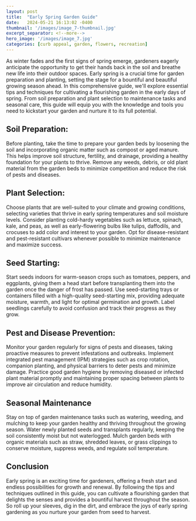 ```yaml
---
layout: post
title:  "Early Spring Garden Guide"
date:   2024-05-21 16:13:02 -0400
thumbnail: '/images/image_7-thumbnail.jpg'
excerpt_separator: <!--more-->
hero_image: '/images/image_7.jpg'
categories: [curb appeal, garden, flowers, recreation]
---
```

As winter fades and the first signs of spring emerge, gardeners eagerly anticipate the opportunity to get their hands back in the soil and breathe new life into their outdoor spaces. <!--more-->Early spring is a crucial time for garden preparation and planting, setting the stage for a bountiful and beautiful growing season ahead. In this comprehensive guide, we'll explore essential tips and techniques for cultivating a flourishing garden in the early days of spring. From soil preparation and plant selection to maintenance tasks and seasonal care, this guide will equip you with the knowledge and tools you need to kickstart your garden and nurture it to its full potential.

## Soil Preparation:
Before planting, take the time to prepare your garden beds by loosening the soil and incorporating organic matter such as compost or aged manure. This helps improve soil structure, fertility, and drainage, providing a healthy foundation for your plants to thrive. Remove any weeds, debris, or old plant material from the garden beds to minimize competition and reduce the risk of pests and diseases.

## Plant Selection:
Choose plants that are well-suited to your climate and growing conditions, selecting varieties that thrive in early spring temperatures and soil moisture levels. Consider planting cold-hardy vegetables such as lettuce, spinach, kale, and peas, as well as early-flowering bulbs like tulips, daffodils, and crocuses to add color and interest to your garden. Opt for disease-resistant and pest-resistant cultivars whenever possible to minimize maintenance and maximize success.

## Seed Starting:
Start seeds indoors for warm-season crops such as tomatoes, peppers, and eggplants, giving them a head start before transplanting them into the garden once the danger of frost has passed. Use seed-starting trays or containers filled with a high-quality seed-starting mix, providing adequate moisture, warmth, and light for optimal germination and growth. Label seedlings carefully to avoid confusion and track their progress as they grow.

## Pest and Disease Prevention:
Monitor your garden regularly for signs of pests and diseases, taking proactive measures to prevent infestations and outbreaks. Implement integrated pest management (IPM) strategies such as crop rotation, companion planting, and physical barriers to deter pests and minimize damage. Practice good garden hygiene by removing diseased or infected plant material promptly and maintaining proper spacing between plants to improve air circulation and reduce humidity.

## Seasonal Maintenance
Stay on top of garden maintenance tasks such as watering, weeding, and mulching to keep your garden healthy and thriving throughout the growing season. Water newly planted seeds and transplants regularly, keeping the soil consistently moist but not waterlogged. Mulch garden beds with organic materials such as straw, shredded leaves, or grass clippings to conserve moisture, suppress weeds, and regulate soil temperature.

## Conclusion
Early spring is an exciting time for gardeners, offering a fresh start and endless possibilities for growth and renewal. By following the tips and techniques outlined in this guide, you can cultivate a flourishing garden that delights the senses and provides a bountiful harvest throughout the season. So roll up your sleeves, dig in the dirt, and embrace the joys of early spring gardening as you nurture your garden from seed to harvest.
